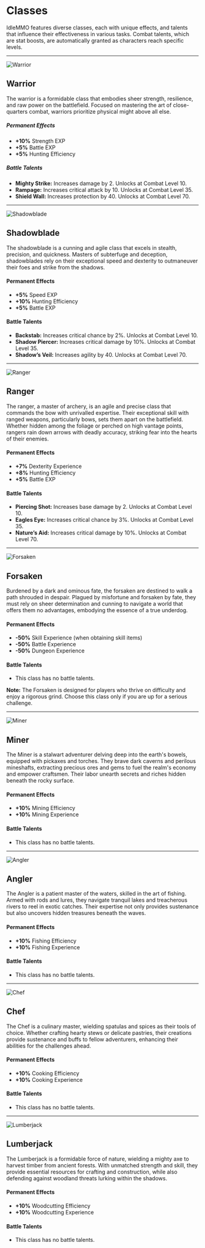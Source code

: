 # Classes
IdleMMO features diverse classes, each with unique effects, and talents that influence their effectiveness in various tasks. Combat talents, which are stat boosts, are automatically granted as characters reach specific levels.

----------

![Warrior](https://cdn.idle-mmo.com/cdn-cgi/image/width=100/classes/warrior.png "Warrior")
## Warrior
The warrior is a formidable class that embodies sheer strength, resilience, and raw power on the battlefield. Focused on mastering the art of close-quarters combat, warriors prioritize physical might above all else.

##### Permanent Effects
- __+10%__ Strength EXP
- __+5%__ Battle EXP
- __+5%__ Hunting Efficiency

##### Battle Talents
- **Mighty Strike:** Increases damage by 2. Unlocks at Combat Level 10.
- **Rampage:** Increases critical attack by 10. Unlocks at Combat Level 35.
- **Shield Wall:** Increases protection by 40. Unlocks at Combat Level 70.

----------

![Shadowblade](https://cdn.idle-mmo.com/cdn-cgi/image/width=100/classes/shadowblade.png "Shadowblade")
## Shadowblade
The shadowblade is a cunning and agile class that excels in stealth, precision, and quickness. Masters of subterfuge and deception, shadowblades rely on their exceptional speed and dexterity to outmaneuver their foes and strike from the shadows.

#### Permanent Effects
- __+5%__ Speed EXP
- __+10%__ Hunting Efficiency
- __+5%__ Battle EXP

#### Battle Talents
- **Backstab:** Increases critical chance by 2%. Unlocks at Combat Level 10.
- **Shadow Piercer:** Increases critical damage by 10%. Unlocks at Combat Level 35.
- **Shadow’s Veil:** Increases agility by 40. Unlocks at Combat Level 70.

----------

![Ranger](https://cdn.idle-mmo.com/cdn-cgi/image/width=100/classes/ranger.png "Ranger")
## Ranger
The ranger, a master of archery, is an agile and precise class that commands the bow with unrivalled expertise. Their exceptional skill with ranged weapons, particularly bows, sets them apart on the battlefield. Whether hidden among the foliage or perched on high vantage points, rangers rain down arrows with deadly accuracy, striking fear into the hearts of their enemies.

#### Permanent Effects
- __+7%__ Dexterity Experience
- __+8%__ Hunting Efficiency
- __+5%__ Battle EXP

#### Battle Talents
- **Piercing Shot:** Increases base damage by 2. Unlocks at Combat Level 10.
- **Eagles Eye:** Increases critical chance by 3%. Unlocks at Combat Level 35.
- **Nature’s Aid:** Increases critical damage by 10%. Unlocks at Combat Level 70.

----------

![Forsaken](https://cdn.idle-mmo.com/cdn-cgi/image/width=100/classes/forsaken.png "Forsaken")
## Forsaken
Burdened by a dark and ominous fate, the forsaken are destined to walk a path shrouded in despair. Plagued by misfortune and forsaken by fate, they must rely on sheer determination and cunning to navigate a world that offers them no advantages, embodying the essence of a true underdog.

#### Permanent Effects
- __-50%__ Skill Experience (when obtaining skill items)
- __-50%__ Battle Experience
- __-50%__ Dungeon Experience

#### Battle Talents
- This class has no battle talents.

**Note:** The Forsaken is designed for players who thrive on difficulty and enjoy a rigorous grind. Choose this class only if you are up for a serious challenge.

----------

![Miner](https://cdn.idle-mmo.com/cdn-cgi/image/width=100/uploaded/skins/CwqOzwaWgR9ooe0BVEpgtKCAduFpka-metabWluaW5nLnBuZw==-.png "Miner")
## Miner
The Miner is a stalwart adventurer delving deep into the earth's bowels, equipped with pickaxes and torches. They brave dark caverns and perilous mineshafts, extracting precious ores and gems to fuel the realm's economy and empower craftsmen. Their labor unearth secrets and riches hidden beneath the rocky surface.

#### Permanent Effects
- __+10%__ Mining Efficiency
- __+10%__ Mining Experience

#### Battle Talents
- This class has no battle talents.

----------

![Angler](https://cdn.idle-mmo.com/cdn-cgi/image/width=100/uploaded/skins/aFjVlrHK2um38ufObrBRXGOZOxGHsj-metaZmlzaGluZy5wbmc=-.png "Angler")
## Angler
The Angler is a patient master of the waters, skilled in the art of fishing. Armed with rods and lures, they navigate tranquil lakes and treacherous rivers to reel in exotic catches. Their expertise not only provides sustenance but also uncovers hidden treasures beneath the waves.

#### Permanent Effects
- __+10%__ Fishing Efficiency
- __+10%__ Fishing Experience

#### Battle Talents
- This class has no battle talents.

----------

![Chef](https://cdn.idle-mmo.com/cdn-cgi/image/width=100/uploaded/skins/wI2XxGzeSRX6AFMRUADAnKji9NgOIK-metaY29va2luZy5wbmc=-.png "Chef")
## Chef
The Chef is a culinary master, wielding spatulas and spices as their tools of choice. Whether crafting hearty stews or delicate pastries, their creations provide sustenance and buffs to fellow adventurers, enhancing their abilities for the challenges ahead.

#### Permanent Effects
- __+10%__ Cooking Efficiency
- __+10%__ Cooking Experience

#### Battle Talents
- This class has no battle talents.

----------

![Lumberjack](https://cdn.idle-mmo.com/cdn-cgi/image/width=100/uploaded/skins/DKC4LgMAyoUlDmo99LJOVbtUZsezIi-metad29vZGN1dHRpbmcucG5n-.png "Lumberjack")
## Lumberjack
The Lumberjack is a formidable force of nature, wielding a mighty axe to harvest timber from ancient forests. With unmatched strength and skill, they provide essential resources for crafting and construction, while also defending against woodland threats lurking within the shadows.

#### Permanent Effects
- __+10%__ Woodcutting Efficiency
- __+10%__ Woodcutting Experience

#### Battle Talents
- This class has no battle talents.